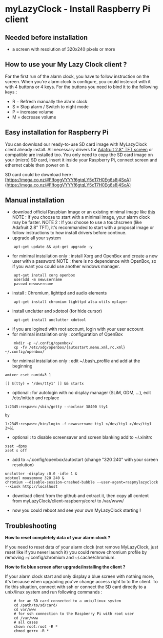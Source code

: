 myLazyClock - Install Raspberry Pi client
===========

Needed before installation
-----------

- a screen with resolution of 320x240 pixels or more

How to use your My Lazy Clock client ?
-----------

For the first run of the alarm clock, you have to follow instruction on the screen.
When you're alarm clock is configure, you could insteract with it with 4 buttons or 4 keys. For the buttons you need to bind it to the following keys :

- R = Refresh manually the alarm clock
- S = Stop alarm / Switch to night mode
- P = increase volume
- M = decrease volume


Easy installation for Raspberry Pi
-----------

You can download our ready-to-use SD card image with MyLazyClock client already install. All necessary drivers for [Adafruit 2.8" TFT screen](https://www.adafruit.com/products/1601) or compatible are installed too. You only need to copy the SD card image on your (micro) SD card, insert it inside your Raspberry Pi, connect screen and ethernet cable then power on it.

SD card could be download here : [https://mega.co.nz/#F!foggVYYY!6gtqLY5cT7H0Eg6s8j4SoA](https://mega.co.nz/#F!foggVYYY!6gtqLY5cT7H0Eg6s8j4SoA)

Manual installation
-----------

- download official Raspbian Image or an existing minimal image like [this](http://sourceforge.net/projects/minibian/)
NOTE : If you choose to start with a minimal image, your alarm clock may be faster.
NOTE 2 : If you choose to use a touchscreen (like Adafruit 2.8" TFT), it's recommanded to start with a proposal image or follow instructions to how install drivers before continue.
- upgrade all your system
```
	apt-get update && apt-get upgrade -y
```
- for minimal installation only : install Xorg and OpenBox and create a new user with a password
NOTE : there is no dependence with OpenBox, so if you want you could use another windows manager.
```
	apt-get install xorg openbox
	useradd -m newusername
	passwd newusername
```
- install : Chromium, lighttpd and audio elements
```
	apt-get install chromium lighttpd alsa-utils mplayer
```
- install unclutter and xdotool (for hide cursor)
```
	apt-get install unclutter xdotool
```
- if you are logined with root account, login with your user account
- for minimal installation only : configuration of OpenBox
```
	mkdir -p ~/.config/openbox/
	cp -fv /etc/xdg/openbox/{autostart,menu.xml,rc.xml} ~/.config/openbox/
```
- for minimal installation only : edit ~/.bash_profile and add at the beginning
```
amixer cset numid=3 1

[[ $(tty) = '/dev/tty1' ]] && startx
```
- optional : for autologin with no display manager (SLiM, GDM, ...), edit /etc/inittab and replace
```
1:2345:respawn:/sbin/getty --noclear 38400 tty1
```
	by
```
1:2345:respawn:/bin/login -f newusername tty1 </dev/tty1 >/dev/tty1 2>&1
```
- optional : to disable screensaver and screen blanking add to ~/.xinitrc
```
xset -dpms
xset s off
```
- add to ~/.config/openbox/autostart (change "320 240" with your screen resolution)
```
unclutter -display :0.0 -idle 1 &
xdotool mousemove 320 240 &
chromium --disable-session-crashed-bubble --user-agent=raspmylazyclock --kiosk http://localhost
```
- download client from the github and extract it, then copy all content from myLazyClock/client-raspberry/core/ to /var/www/

- now you could reboot and see your own MyLazyClock starting !


Troubleshooting
-----------

**How to reset completely data of your alarm clock ?**

If you need to reset data of your alarm clock (not remove MyLazyClock, just reset like if you never launch it) you could remove chromium profile by removing ~/.config/chromium and ~/.cache/chromium.


**How to fix blue screen after upgrade/installing the client ?**

If your alarm clock start and only display a blue screen with nothing more, it's because when upgrading you've change access right to to the client. To fix this situation, connect with ssh or connect the SD card directly to a unix/linux system and run following commands :
```
	# for an SD card connected to a unix/linux system
	cd /path/to/sd/card/
	cd var/www
	# for ssh connection to the Raspberry Pi with root user
	cd /var/www
	# all cases
	chown root:root -R *
	chmod go+rx -R *
```
